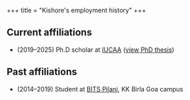 +++
title = "Kishore's employment history"
+++

## Current affiliations

- (2019–2025) Ph.D scholar at [IUCAA](https://www.iucaa.in/) ([view PhD thesis](/blog/phd_thesis))

## Past affiliations

-  (2014–2019) Student at [BITS Pilani](https://www.bits-pilani.ac.in/goa/), KK Birla Goa campus

